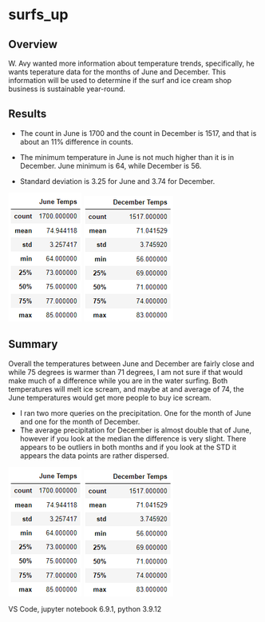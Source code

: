 # surfs_up
 
## Overview
W. Avy wanted more information about temperature trends, specifically, he wants teperature data for the months of June and December. This information will be used to determine if the surf and ice cream shop business is sustainable year-round.

## Results
- The count in June is 1700 and the count in December is 1517, and that is about an 11% difference in counts.

- The minimum temperature in June is not much higher than it is in December. June minimum is 64, while December is 56.

- Standard deviation is 3.25 for June and 3.74 for December. 

![June_Temps](https://github.com/pcar22/surfs_up/blob/main/Resources/June_Temps.png) ![December_Temps](https://github.com/pcar22/surfs_up/blob/main/Resources/December_Temps.png)

## Summary
Overall the temperatures between June and December are fairly close and while 75 degrees is warmer than 71 degrees, I am not sure if that would make much of a difference while you are in the water surfing. Both temperatures will melt ice scream, and maybe at and average of 74, the June temperatures would get more people to buy ice scream. 
- I ran two more queries on the precipitation. One for the month of June and one for the month of December.
- The average precipitation for December is almost double that of June, however if you look at the median the difference is very slight. There appears to be outliers in both months and if you look at the STD it appears the data points are rather dispersed.


![June_Precip](https://github.com/pcar22/surfs_up/blob/main/Resources/June_Temps.png) ![December_Precip](https://github.com/pcar22/surfs_up/blob/main/Resources/December_Temps.png)

VS Code, jupyter notebook 6.9.1, python 3.9.12
